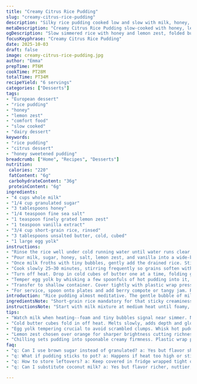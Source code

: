 ```yaml
---
title: "Creamy Citrus Rice Pudding"
slug: "creamy-citrus-rice-pudding"
description: "Silky rice pudding cooked low and slow with milk, honey, zest, and a bit of salt. Swapped orange zest for lemon for a sharper snap. Honey takes the edge off without overpowering. Butter stirred in cold at the end for that glossy finish. Egg yolk folded carefully to bind and thicken, not scramble. Chilling sets the pudding into a spoonable state, topped best with berry compote or tart jam."
metaDescription: "Creamy Citrus Rice Pudding slow-cooked with honey, lemon zest, whole milk, butter, and egg yolk for silky texture and bright notes. Chill well for best spoonable set."
ogDescription: "Slow simmered rice with honey and lemon zest, folded butter and tempered yolk give creamy texture. Chill then serve with berry compote or tart jam."
focusKeyphrase: "Creamy Citrus Rice Pudding"
date: 2025-10-03
draft: false
image: creamy-citrus-rice-pudding.jpg
author: "Emma"
prepTime: PT6M
cookTime: PT28M
totalTime: PT34M
recipeYield: "6 servings"
categories: ["Desserts"]
tags:
- "European dessert"
- "rice pudding"
- "honey"
- "lemon zest"
- "comfort food"
- "slow cooked"
- "dairy dessert"
keywords:
- "rice pudding"
- "citrus dessert"
- "honey sweetened pudding"
breadcrumb: ["Home", "Recipes", "Desserts"]
nutrition: 
 calories: "220"
 fatContent: "6g"
 carbohydrateContent: "36g"
 proteinContent: "6g"
ingredients:
- "4 cups whole milk"
- "1/4 cup granulated sugar"
- "3 tablespoons honey"
- "1/4 teaspoon fine sea salt"
- "1 teaspoon finely grated lemon zest"
- "1 teaspoon vanilla extract"
- "3/4 cup short-grain rice, rinsed"
- "3 tablespoons unsalted butter, cold, cubed"
- "1 large egg yolk"
instructions:
- "Rinse the rice well under cold running water until water runs clear, removing excess starch. Set aside."
- "Pour milk, sugar, honey, salt, lemon zest, and vanilla into a wide-bottom non-stick pot. Bring over medium heat. Watch for foam forming on surface signaling it's nearly hot enough."
- "Once milk froths with tiny bubbles, gently add the drained rice. Stir constantly with wooden spoon to prevent sticking or scorching. Reduce heat to low immediately — should barely simmer, not bubble."
- "Cook slowly 25–30 minutes, stirring frequently so grains soften without sticking to the bottom. Rice swells, liquid thickens, aroma turns creamy with citrus brightness."
- "Turn off heat. Drop in cold cubes of butter one at a time, folding gently until butter has melted completely — adds shine and richness."
- "Temper egg yolk by whisking a few spoonfuls of hot pudding into it, then slowly stir yolk back into pot off heat. This prevents scrambling and thickens pudding into a pale yellow cream."
- "Transfer to shallow container. Cover tightly with plastic wrap pressed on surface to avoid skin forming. Cool to room temp, then chill for 20–30 minutes before serving."
- "For service, spoon onto plates and add berry compote or tangy jam. Remnants reheat gently on stovetop adding splash of milk if needed to loosen."
introduction: "Rice pudding almost meditative. The gentle bubble of milk, the sweet scent of vanilla and citrus breaking through. Learned early on not to rush. You want simmer not boil — anything hotter burns bottom, ruins all. Honey replaces half sugar here, dulls that plain sweetness, adds complexity. Lemon zest over orange — firmer edge, cuts through richness better. Stirring is clingy chore but worth—keeps rice plump, prevents gluey mess. Butter cubed cold, folded in off heat gives luscious texture and shine. Egg yolk—don’t dump — temper it. Otherwise lumpy mess. Let cool, rests into something you want to dig a spoon into, right firmness, not watery or gluey. Tried freezes badly; here chilling for half hour after cool keeps it set just so. Topped with berries shifts from creamy to bright. Comfort and brightness all at once."
ingredientsNote: "Short-grain rice mandatory for that sticky creaminess—no basmati here. Rinsing removes excess starch, stops pudding from turning into glue. Whole milk best; skim makes it watery, cream too heavy. Honey improves flavor complexity but feel free swapping with maple or agave if you want different notes. Fine sea salt balances sweetness, don't skip. Lemon zest in place of orange rewards with sharper brightness—freshly grated only; dried doesn’t cut it. Butter cold to retain texture—melted butter thrown in kills silkiness. Vanilla extract—pure is worth it, avoid imitations. Egg yolk is your binder, brings silk and binds sauce but temper to avoid scrambling. Substitutions: coconut milk for dairy if lactose intolerant, but changes flavor and texture significantly."
instructionsNote: "Start with milk mixture at medium heat until foamy, signals readiness—don’t rush. Add rice, then shift to low heat so grains swell evenly. Stir often but not constantly—few stubborn spots at bottom okay as long as you avoid burning. Texture clues: rice will plump, liquid thickens, smell turns intoxicating. Cook around 25–30 minutes but rely on texture, should be tender but not mushy. Butter folded in off heat keeps pudding glossy, not greasy—cubed cold, melts slowly avoiding separation. Egg yolk tempering essential—slowly add hot pudding to yolk, whisk briskly then combine with rest to avoid lumps. Chilling—wrap tight, plastic on surface avoids skin forming. Use berry jam or fresh fruit for contrast. If reheating, low temp and splash milk prevents drying out or clumping."
tips:
- "Watch milk when heating--foam and tiny bubbles signal near simmer. Not full boil or scorch happens fast. Shift heat immediately to low once adding rice. Texture starts changing soft then creamy. Stir often but not nonstop. Let stubborn bits loosen without burning bottom."
- "Cold butter cubes fold in off heat. Melts slowly, adds depth and gloss without breaking sauce. Adding melted butter or too hot kills silkiness. Cubes keep texture intact, richness balanced. Helps pudding keep structure when cooled, no greasy slick."
- "Egg yolk tempering crucial to avoid scrambled clumps. Whisk hot pudding into yolk slowly, stir well then combine off heat. Thickens but keeps silky smooth. Skip this step and get lumpy textures, ruined mouthfeel. Slow, steady blending is key here."
- "Lemon zest chosen over orange for sharper brightness cutting richness. Use finely grated fresh zest only. Dry zest or larger bits give bitterness or dullness. Zest aroma changes as pudding cooks, mellowing but sharp note stays. Balances honey sweetness well."
- "Chilling sets pudding into spoonable creamy firmness. Plastic wrap pressed on surface avoids skin film. Cool to room temperature first, then chill minimum 20 minutes. Freezing is no-go here--texture breaks down, watery separates. Warm slightly before serving if too stiff."
faq:
- "q: Can I use brown sugar instead of granulated? a: Yes but flavor shifts nutty deeper. Color darkens pudding. Texture barely changed but monitor sweetness. Honey usually dulls sharp edges. Brown sugar adds warmth but less brightness. Try half brown, half sugar for balance."
- "q: What if pudding sticks to pot? a: Happens if heat too high or stirring skipped. Lower heat immediately. Wooden spoon recommended. Scrape bottom gently but don’t mix aggressively. Rinsed rice reduces surface starch, stops glue. If stuck badly, soak pot while cooling to ease cleanup."
- "q: How to store leftovers? a: Keep covered in fridge wrapped tight or sealed container. Lasts 2-3 days max. Can reheat gently with splash milk to loosen. Avoid microwave blasts that toughen texture. Don’t freeze or pudding separates water and grain hardens. Better cold than reheated harshly."
- "q: Can I substitute coconut milk? a: Yes but flavor richer, nuttier, less creamy dairy silk. Texture changes, pudding thickens differently. Adds tropical notes but lemon zest sharpness stays. Sweeten carefully; honey or maple may also be used. Cooling times might vary due to fat content."

---
```

